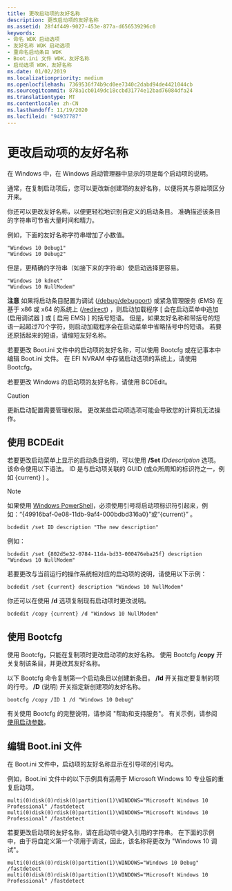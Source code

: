 ```yaml
---
title: 更改启动项的友好名称
description: 更改启动项的友好名称
ms.assetid: 28f4f449-9027-453e-877a-d656539296c0
keywords:
- 命名 WDK 启动选项
- 友好名称 WDK 启动选项
- 重命名启动条目 WDK
- Boot.ini 文件 WDK，友好名称
- 启动选项 WDK，友好名称
ms.date: 01/02/2019
ms.localizationpriority: medium
ms.openlocfilehash: 7369536f74b9cd0ee7340c2dabd94de4421044cb
ms.sourcegitcommit: 878a1cb0149dc18ccbd31774e12bad76084dfa24
ms.translationtype: MT
ms.contentlocale: zh-CN
ms.lasthandoff: 11/19/2020
ms.locfileid: "94937787"
---
```

# <a name="changing-the-friendly-name-of-a-boot-entry"></a>更改启动项的友好名称


在 Windows 中，在 Windows 启动管理器中显示的项是每个启动项的说明。

通常，在复制启动项后，您可以更改新创建项的友好名称，以便将其与原始项区分开来。

你还可以更改友好名称，以便更轻松地识别自定义的启动条目。 准确描述该条目的字符串可节省大量时间和精力。

例如，下面的友好名称字符串增加了小数值。

```
"Windows 10 Debug1"
"Windows 10 Debug2"
```

但是，更精确的字符串（如接下来的字符串）使启动选择更容易。

```
"Windows 10 kdnet"
"Windows 10 NullModem"
```

**注意**   如果将启动条目配置为调试 ([/debug/debugport](https://support.microsoft.com/help/833721/available-switch-options-for-the-windows-xp-and-the-windows-server-200)) 或紧急管理服务 (EMS) 在基于 x86 或 x64 的系统上 ([/redirect](https://support.microsoft.com/help/833721/available-switch-options-for-the-windows-xp-and-the-windows-server-200)) ，则启动加载程序 \[ 会在启动菜单中追加 (启用调试器 \] 或 \[ 启用 EMS) \] 的括号短语。
但是，如果友好名称和带括号的短语一起超过70个字符，则启动加载程序会在启动菜单中省略括号中的短语。 若要还原括起来的短语，请缩短友好名称。

若要更改 Boot.ini 文件中的启动项的友好名称，可以使用 Bootcfg 或在记事本中编辑 Boot.ini 文件。 在 EFI NVRAM 中存储启动选项的系统上，请使用 Bootcfg。

若要更改 Windows 的启动项的友好名称，请使用 BCDEdit。 

> [!CAUTION]
> 更新启动配置需要管理权限。 更改某些启动项选项可能会导致您的计算机无法操作。 


## <a name="span-idusing_bcdeditspanspan-idusing_bcdeditspanusing-bcdedit"></a><span id="using_bcdedit"></span><span id="USING_BCDEDIT"></span>使用 BCDEdit

若要更改启动菜单上显示的启动条目说明，可以使用 **/Set** *IDdescription* 选项。 该命令使用以下语法。 ID 是与启动项关联的 GUID (或众所周知的标识符之一，例如 {current} ) 。

> [!NOTE]
> 如果使用 [Windows PowerShell](/powershell/scripting/overview)，必须使用引号将启动项标识符引起来，例如：“{49916baf-0e08-11db-9af4-000bdbd316a0}”或“{current}” 。


```console
bcdedit /set ID description "The new description"
```

例如：

```console
bcdedit /set {802d5e32-0784-11da-bd33-000476eba25f} description "Windows 10 NullModem"
```

若要更改与当前运行的操作系统相对应的启动项的说明，请使用以下示例：

```console
bcdedit /set {current} description "Windows 10 NullModem"
```

你还可以在使用 **/d** 选项复制现有启动项时更改说明。

```console
bcdedit /copy {current} /d "Windows 10 NullModem"
```



## <a name="span-idusing_bootcfgspanspan-idusing_bootcfgspanusing-bootcfg"></a><span id="using_bootcfg"></span><span id="USING_BOOTCFG"></span>使用 Bootcfg

使用 Bootcfg，只能在复制项时更改启动项的友好名称。 使用 Bootcfg **/copy** 开关复制该条目，并更改其友好名称。

以下 Bootcfg 命令复制第一个启动条目以创建新条目。 **/Id** 开关指定要复制的项的行号。 **/D** (说明) 开关指定新创建项的友好名称。

```console
bootcfg /copy /ID 1 /d "Windows 10 Debug"
```

有关使用 Bootcfg 的完整说明，请参阅 "帮助和支持服务"。 有关示例，请参阅 [使用启动参数](using-boot-parameters.md)。

## <a name="span-idediting_the_boot_ini_filespanspan-idediting_the_boot_ini_filespanediting-the-bootini-file"></a><span id="editing_the_boot_ini_file"></span><span id="EDITING_THE_BOOT_INI_FILE"></span>编辑 Boot.ini 文件

在 Boot.ini 文件中，启动项的友好名称显示在引导项的引号内。

例如，Boot.ini 文件中的以下示例具有适用于 Microsoft Windows 10 专业版的重复启动项。

```console
multi(0)disk(0)rdisk(0)partition(1)\WINDOWS="Microsoft Windows 10 Professional" /fastdetect
multi(0)disk(0)rdisk(0)partition(1)\WINDOWS="Microsoft Windows 10 Professional" /fastdetect
```

若要更改启动项的友好名称，请在启动项中键入引用的字符串。 在下面的示例中，由于将自定义第一个项用于调试，因此，该名称将更改为 "Windows 10 调试"。

```console
multi(0)disk(0)rdisk(0)partition(1)\WINDOWS="Windows 10 Debug" /fastdetect
multi(0)disk(0)rdisk(0)partition(1)\WINDOWS="Microsoft Windows 10 Professional" /fastdetect
```